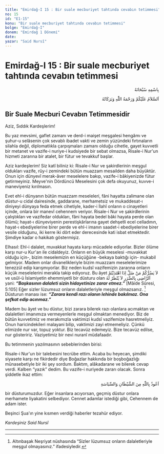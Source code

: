 ```yaml
---
title: "Emirdağ-I 15 : Bir suale mecburiyet tahtında cevabın tetimmesi"
no: 15
id: "E1-15"
konu: "Bir suale mecburiyet tahtında cevabın tetimmesi"
bolge: "Emirdağ-I"
donem: "Emirdağ 1 Dönemi"
date: 
yazar: "Said Nursî"
---
```


# Emirdağ-I 15 : Bir suale mecburiyet tahtında cevabın tetimmesi

<p class="arabic" dir="rtl" title="Meal: “Her türlü noksan sıfatlardan yüce olan Allah’ın adıyla.”">بِاسْمِهِ سُبْحَانَهُ</p>

<p class="arabic" dir="rtl" title="Meal: “Allah’ın selâmı, rahmeti ve bereketleri, üzerinize olsun.”">اَلسَّلاَمُ عَلَيْكُمْ وَرَحْمَةُ اللّٰهِ وَبَرَكَاتُهُ</p>

## Bir Suale Mecburi Cevabın Tetimmesidir

Aziz, Sıddık Kardeşlerim!

Bu yaz mevsimi, gaflet zamanı ve derd-i maişet meşgalesi hengâmı ve şuhur-u selâsenin çok sevablı ibadet vakti ve zemin yüzündeki fırtınaların silahla değil, diplomatlıkla çarpışmaları zamanı olduğu cihetle, gayet kuvvetli bir metanet ve vazife-i nuriye-i kudsiyede bir sebat olmazsa, Risale-i Nur'un hizmeti zararına bir atalet, bir fütur ve tevakkuf başlar.

Aziz kardeşlerim! Siz katî biliniz ki: Risale-i Nur ve şakirdlerinin meşgul oldukları vazife, rûy-i zemindeki bütün muazzam mesailden daha büyüktür. Onun için dünyevî merak-âver meselelere bakıp, vazife-i bâkiyenizde fütur getirmeyiniz. Meyve'nin Dördüncü Meselesini çok defa okuyunuz, kuvve-i maneviyeniz kırılmasın.

Evet ehl-i dünyanın bütün muazzam meseleleri, fâni hayatta zalimane olan düstur-u cidal dairesinde, gaddarane, merhametsiz ve mukaddesat-ı diniyeyi dünyaya feda etmek cihetiyle, kader-i İlahî onların o cinayetleri içinde, onlara bir manevî cehennem veriyor. Risale-i Nur ve şakirdlerinin çalıştıkları ve vazifedar oldukları, fâni hayata bedel bâki hayata perde olan ölümü; hayat-ı dünyeviyenin perestişkârlarına gayet dehşetli ecel celladının, hayat-ı ebediyelerine birer perde ve ehl-i imanın saadet-i ebediyelerine birer vesile olduğunu, iki kerre iki dört eder derecesinde kati isbat etmektedir. Şimdiye kadar o hakikatı göstermişiz.

Elhasıl: Ehl-i dalalet, muvakkat hayata karşı mücadele ediyorlar. Bizler ölüme karşı nur-u Kur'an ile cidaldeyiz. Onların en büyük meselesi -muvakkat olduğu için-, bizim meselemizin en küçüğüne -bekaya baktığı için- mukabil gelmiyor. Madem onlar divanelikleriyle bizim muazzam meselelerimize tenezzül edip karışmıyorlar. Biz neden kudsî vazifemizin zararına onların küçük meselelerini merakla takip ediyoruz. Bu âyet <span class="arabic" dir="rtl" title="">لاَ يَضُرُّكُمْ مَنْ ضَلَّ اِذَا اهْتَدَيْتُمْ</span> ve usûl-ü İslamiyetin ehemmiyetli bir düsturu olan <span class="arabic" dir="rtl" title="">اَلرَّاضِى بِالضَّرَرِ لاَ يُنْظَرُ لَهُ</span> yani: ***“Başkasının dalaleti sizin hidayetinize zarar etmez.”*** [Mâide Sûresi, 5:105] Eğer sizler lüzumsuz onların dalaletleriyle meşgul olmazsanız. [^1] Düsturun manası ise: ***“Zarara kendi razı olanın lehinde bakılmaz. Ona şefkat edip acınmaz.”***

Madem bu âyet ve bu düstur, bizi zarara bilerek razı olanlara acımaktan ve dalaletleri imanımıza vermeyenlerle meşgul olmaktan menediyor. Biz de bütün kuvvetimiz ve merakımızla vaktimizi kudsî vazifemize hasretmeliyiz. Onun haricindekileri malayani bilip, vaktimizi zayi etmemeliyiz. Çünkü elimizde nur var, topuz yoktur. Biz tecavüz edemeyiz. Bize tecavüz edilse, nur gösteririz. Vaziyetimiz bir nevi nuranî müdafaadır.

Bu tetimmenin yazılmasının sebeblerinden birisi:

Risale-i Nur'un bir talebesini tecrübe ettim. Acaba bu heyecan, şimdiki siyasete karşı ne fikirdedir diye Boğazlar hakkında bir boşboğazlığı münasebetiyle bir iki şey sordum. Baktım, alâkadarane ve bilerek cevap verdi. Kalben “yazık” dedim. Bu vazife-i nuriyede zararı olacak. Sonra şiddetle ikaz ettim:

<p class="arabic" dir="rtl" title="Meal: “Şeytandan ve siyasetten Allah’a sığınırım.”">اَعُوذُ بِاللّٰهِ مِنَ الشَّيْطَانِ وَالسِّيَاسَةِ</p>

bir düsturumuzdur. Eğer insanlara acıyorsan, geçmiş düstur onlara merhamete liyakatini selbediyor. Cennet adamlar istediği gibi, Cehennem de adam ister.

Beşinci Şua'ın yine kısmen verdiği haberler tezahür ediyor.

*Kardeşiniz*
*Said Nursî*

***

[^1]:  Altınbaşak Neşriyat nüshasında “Sizler lüzumsuz onların dalaletleriyle meşgul olmayasınız.” ifadesiyledir.
